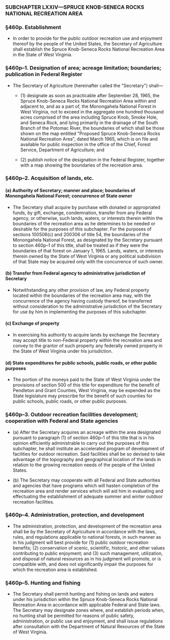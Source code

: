 ### SUBCHAPTER LXXIV—SPRUCE KNOB-SENECA ROCKS NATIONAL RECREATION AREA

### §460p. Establishment
* In order to provide for the public outdoor recreation use and enjoyment thereof by the people of the United States, the Secretary of Agriculture shall establish the Spruce Knob-Seneca Rocks National Recreation Area in the State of West Virginia.

### §460p–1. Designation of area; acreage limitation; boundaries; publication in Federal Register
* The Secretary of Agriculture (hereinafter called the "Secretary") shall—

  * (1) designate as soon as practicable after September 28, 1965, the Spruce Knob-Seneca Rocks National Recreation Area within and adjacent to, and as a part of, the Monongahela National Forest in West Virginia, not to exceed in the aggregate one hundred thousand acres comprised of the area including Spruce Knob, Smoke Hole, and Seneca Rock, and lying primarily in the drainage of the South Branch of the Potomac River, the boundaries of which shall be those shown on the map entitled "Proposed Spruce Knob-Seneca Rocks National Recreation Area", dated March 1965, which is on file and available for public inspection in the office of the Chief, Forest Service, Department of Agriculture; and

  * (2) publish notice of the designation in the Federal Register, together with a map showing the boundaries of the recreation area.

### §460p–2. Acquisition of lands, etc.
#### (a) Authority of Secretary; manner and place; boundaries of Monongahela National Forest; concurrence of State owner
* The Secretary shall acquire by purchase with donated or appropriated funds, by gift, exchange, condemnation, transfer from any Federal agency, or otherwise, such lands, waters, or interests therein within the boundaries of the recreation area as he determines to be needed or desirable for the purposes of this subchapter. For the purposes of sections 100506(c) and 200306 of title 54, the boundaries of the Monongahela National Forest, as designated by the Secretary pursuant to section 460p–1 of this title, shall be treated as if they were the boundaries of that forest on January 1, 1965. Lands, waters, or interests therein owned by the State of West Virginia or any political subdivision of that State may be acquired only with the concurrence of such owner.

#### (b) Transfer from Federal agency to administrative jurisdiction of Secretary
* Notwithstanding any other provision of law, any Federal property located within the boundaries of the recreation area may, with the concurrence of the agency having custody thereof, be transferred without consideration to the administrative jurisdiction of the Secretary for use by him in implementing the purposes of this subchapter.

#### (c) Exchange of property
* In exercising his authority to acquire lands by exchange the Secretary may accept title to non-Federal property within the recreation area and convey to the grantor of such property any federally owned property in the State of West Virginia under his jurisdiction.

#### (d) State expenditures for public schools, public roads, or other public purposes
* The portion of the moneys paid to the State of West Virginia under the provisions of section 500 of this title for expenditure for the benefit of Pendleton and Grant Counties, West Virginia, may be expended as the State legislature may prescribe for the benefit of such counties for public schools, public roads, or other public purposes.

### §460p–3. Outdoor recreation facilities development; cooperation with Federal and State agencies
* (a) After the Secretary acquires an acreage within the area designated pursuant to paragraph (1) of section 460p–1 of this title that is in his opinion efficiently administrable to carry out the purposes of this subchapter, he shall institute an accelerated program of development of facilities for outdoor recreation. Said facilities shall be so devised to take advantage of the topography and geographical location of the lands in relation to the growing recreation needs of the people of the United States.

* (b) The Secretary may cooperate with all Federal and State authorities and agencies that have programs which will hasten completion of the recreation area and render services which will aid him in evaluating and effectuating the establishment of adequate summer and winter outdoor recreation facilities.

### §460p–4. Administration, protection, and development
* The administration, protection, and development of the recreation area shall be by the Secretary of Agriculture in accordance with the laws, rules, and regulations applicable to national forests, in such manner as in his judgment will best provide for (1) public outdoor recreation benefits; (2) conservation of scenic, scientific, historic, and other values contributing to public enjoyment; and (3) such management, utilization, and disposal of natural resources as in his judgment will promote, or is compatible with, and does not significantly impair the purposes for which the recreation area is established.

### §460p–5. Hunting and fishing
* The Secretary shall permit hunting and fishing on lands and waters under his jurisdiction within the Spruce Knob-Seneca Rocks National Recreation Area in accordance with applicable Federal and State laws. The Secretary may designate zones where, and establish periods when, no hunting shall be permitted for reasons of public safety, administration, or public use and enjoyment, and shall issue regulations after consultation with the Department of Natural Resources of the State of West Virginia.